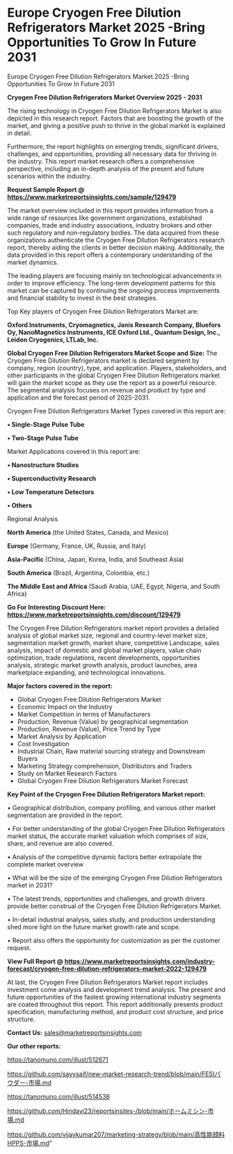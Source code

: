 # Europe Cryogen Free Dilution Refrigerators Market 2025 -Bring Opportunities To Grow In Future 2031
Europe Cryogen Free Dilution Refrigerators Market 2025 -Bring Opportunities To Grow In Future 2031

<Strong> Cryogen Free Dilution Refrigerators Market Overview 2025 - 2031</strong>

The rising technology in Cryogen Free Dilution Refrigerators Market is also depicted in this research report. Factors that are boosting the growth of the market, and giving a positive push to thrive in the global market is explained in detail.

Furthermore, the report highlights on emerging trends, significant drivers, challenges, and opportunities, providing all necessary data for thriving in the industry. This report market research offers a comprehensive perspective, including an in-depth analysis of the present and future scenarios within the industry.

<strong>Request Sample Report @ <a href=https://www.marketreportsinsights.com/sample/129479>https://www.marketreportsinsights.com/sample/129479</a></strong>

The market overview included in this report provides information from a wide range of resources like government organizations, established companies, trade and industry associations, industry brokers and other such regulatory and non-regulatory bodies. The data acquired from these organizations authenticate the Cryogen Free Dilution Refrigerators research report, thereby aiding the clients in better decision making. Additionally, the data provided in this report offers a contemporary understanding of the market dynamics.

The leading players are focusing mainly on technological advancements in order to improve efficiency. The long-term development patterns for this market can be captured by continuing the ongoing process improvements and financial stability to invest in the best strategies.

Top Key players of Cryogen Free Dilution Refrigerators Market are:

<strong>Oxford Instruments, Cryomagnetics, Janis Research Company, Bluefors Oy, NanoMagnetics Instruments, ICE Oxford Ltd., Quantum Design, Inc., Leiden Cryogenics, LTLab, Inc.</strong>

<strong><b>Global Cryogen Free Dilution Refrigerators Market Scope and Size:</b></strong>
The Cryogen Free Dilution Refrigerators market is declared segment by company, region (country), type, and application. Players, stakeholders, and other participants in the global Cryogen Free Dilution Refrigerators market will gain the market scope as they use the report as a powerful resource. The segmental analysis focuses on revenue and product by type and application and the forecast period of 2025-2031.

Cryogen Free Dilution Refrigerators Market Types covered in this report are:

<strong>• Single-Stage Pulse Tube

• Two-Stage Pulse Tube</strong>

Market Applications covered in this report are:

<strong>• Nanostructure Studies

• Superconductivity Research

• Low Temperature Detectors

• Others</strong> 

Regional Analysis

<strong>North America</strong> (the United States, Canada, and Mexico)

<strong>Europe</strong> (Germany, France, UK, Russia, and Italy)

<strong>Asia-Pacific</strong> (China, Japan, Korea, India, and Southeast Asia)

<strong>South America</strong> (Brazil, Argentina, Colombia, etc.)

<strong>The Middle East and Africa</strong> (Saudi Arabia, UAE, Egypt, Nigeria, and South Africa)

<strong>Go For Interesting Discount Here: <a href=https://www.marketreportsinsights.com/discount/129479>https://www.marketreportsinsights.com/discount/129479</a></strong>

The Cryogen Free Dilution Refrigerators market report provides a detailed analysis of global market size, regional and country-level market size, segmentation market growth, market share, competitive Landscape, sales analysis, impact of domestic and global market players, value chain optimization, trade regulations, recent developments, opportunities analysis, strategic market growth analysis, product launches, area marketplace expanding, and technological innovations.

<strong><b>Major factors covered in the report:</b></strong>
<ul>
  <li>Global Cryogen Free Dilution Refrigerators Market </li>
  <li>Economic Impact on the Industry</li>
  <li>Market Competition in terms of Manufacturers</li>
  <li>Production, Revenue (Value) by geographical segmentation</li>
  <li>Production, Revenue (Value), Price Trend by Type</li>
  <li>Market Analysis by Application</li>
  <li>Cost Investigation</li>
  <li>Industrial Chain, Raw material sourcing strategy and Downstream Buyers</li>
  <li>Marketing Strategy comprehension, Distributors and Traders</li>
  <li>Study on Market Research Factors</li>
  <li>Global Cryogen Free Dilution Refrigerators Market Forecast</li>
</ul>

<strong><b>Key Point of the Cryogen Free Dilution Refrigerators Market report:</b></strong>

• Geographical distribution, company profiling, and various other market segmentation are provided in the report.

• For better understanding of the global Cryogen Free Dilution Refrigerators market status, the accurate market valuation which comprises of size, share, and revenue are also covered.

• Analysis of the competitive dynamic factors better extrapolate the complete market overview

• What will be the size of the emerging Cryogen Free Dilution Refrigerators market in 2031?

• The latest trends, opportunities and challenges, and growth drivers provide better construal of the Cryogen Free Dilution Refrigerators Market.

• In-detail industrial analysis, sales study, and production understanding shed more light on the future market growth rate and scope.

• Report also offers the opportunity for customization as per the customer request.

<strong><b>View Full Report @ <a href=https://www.marketreportsinsights.com/industry-forecast/cryogen-free-dilution-refrigerators-market-2022-129479>https://www.marketreportsinsights.com/industry-forecast/cryogen-free-dilution-refrigerators-market-2022-129479</a></b></strong>


At last, the Cryogen Free Dilution Refrigerators Market report includes investment come analysis and development trend analysis. The present and future opportunities of the fastest growing international industry segments are coated throughout this report. This report additionally presents product specification, manufacturing method, and product cost structure, and price structure.

<strong>Contact Us:</strong>
sales@marketreportsinsights.com

<strong>Our other reports:</strong>

<a href=https://tanomuno.com/illust/512671>https://tanomuno.com/illust/512671</a>

<a href=https://github.com/sayysaif/new-market-research-trend/blob/main/FESIパウダー-市場.md>https://github.com/sayysaif/new-market-research-trend/blob/main/FESIパウダー-市場.md</a>

<a href=https://tanomuno.com/illust/514538>https://tanomuno.com/illust/514538</a>

<a href=https://github.com/Hindavi23/reportsinsites-/blob/main/ホームミシン-市場.md>https://github.com/Hindavi23/reportsinsites-/blob/main/ホームミシン-市場.md</a>

<a href=https://github.com/vijaykumar207/marketing-strategy/blob/main/高性能顔料HPPS-市場.md>https://github.com/vijaykumar207/marketing-strategy/blob/main/高性能顔料HPPS-市場.md</a>"
